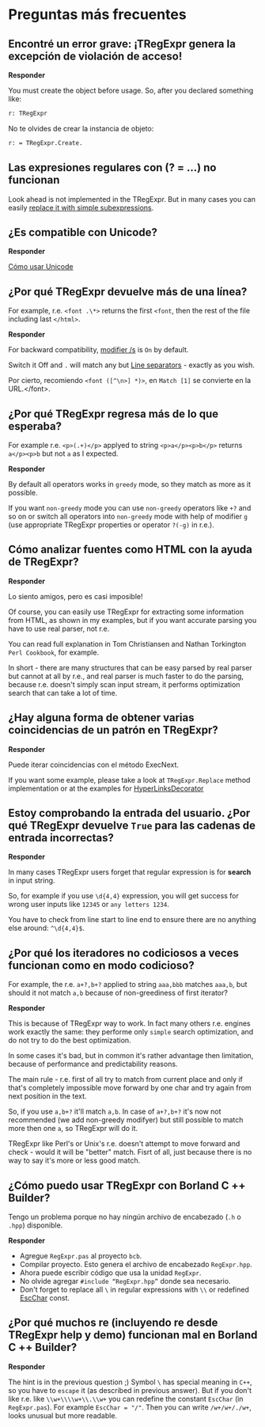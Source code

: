 # Preguntas más frecuentes

## Encontré un error grave: ¡TRegExpr genera la excepción de violación de acceso!

**Responder**

You must create the object before usage. So, after you declared
something like:

``` pascal
r: TRegExpr
```

No te olvides de crear la instancia de objeto:

``` pascal
r: = TRegExpr.Create. 
```

## Las expresiones regulares con (? = ...) no funcionan

Look ahead is not implemented in the TRegExpr. But in many cases you can
easily [replace it with simple
subexpressions](regular_expressions.md#lookahead).

## ¿Es compatible con Unicode?

**Responder**

[Cómo usar Unicode](tregexpr.md#unicode)

## ¿Por qué TRegExpr devuelve más de una línea?

For example, r.e. `<font .\*>` returns the first `<font`, then the rest
of the file including last `</html>`.

**Responder**

For backward compatibility, [modifier
/s](regular_expressions.md#modifier_s) is `On` by default.

Switch it Off and `.` will match any but [Line
separators](regular_expressions.md#syntax_line_separators) - exactly
as you wish.

Por cierto, recomiendo `<font ([^\n>] *)>`, en `Match [1]` se convierte
en la URL.\</font\>.

## ¿Por qué TRegExpr regresa más de lo que esperaba?

For example r.e. `<p>(.+)</p>` applyed to string `<p>a</p><p>b</p>`
returns `a</p><p>b` but not `a` as I expected.

**Responder**

By default all operators works in `greedy` mode, so they match as more
as it possible.

If you want `non-greedy` mode you can use `non-greedy` operators like
`+?` and so on or switch all operators into `non-greedy` mode with help
of modifier `g` (use appropriate TRegExpr properties or operator `?(-g)`
in r.e.).

## Cómo analizar fuentes como HTML con la ayuda de TRegExpr?

**Responder**

Lo siento amigos, pero es casi imposible!

Of course, you can easily use TRegExpr for extracting some information
from HTML, as shown in my examples, but if you want accurate parsing you
have to use real parser, not r.e.

You can read full explanation in Tom Christiansen and Nathan Torkington
`Perl Cookbook`, for example.

In short - there are many structures that can be easy parsed by real
parser but cannot at all by r.e., and real parser is much faster to do
the parsing, because r.e. doesn't simply scan input stream, it performs
optimization search that can take a lot of time.

## ¿Hay alguna forma de obtener varias coincidencias de un patrón en TRegExpr?

**Responder**

Puede iterar coincidencias con el método ExecNext.

If you want some example, please take a look at `TRegExpr.Replace`
method implementation or at the examples for
[HyperLinksDecorator](demos.md)

## Estoy comprobando la entrada del usuario. ¿Por qué TRegExpr devuelve `True` para las cadenas de entrada incorrectas?

**Responder**

In many cases TRegExpr users forget that regular expression is for
**search** in input string.

So, for example if you use `\d{4,4}` expression, you will get success
for wrong user inputs like `12345` or `any letters 1234`.

You have to check from line start to line end to ensure there are no
anything else around: `^\d{4,4}$`.

<a name="nongreedyoptimization"></a>

## ¿Por qué los iteradores no codiciosos a veces funcionan como en modo codicioso?

For example, the r.e. `a+?,b+?` applied to string `aaa,bbb` matches
`aaa,b`, but should it not match `a,b` because of non-greediness of
first iterator?

**Responder**

This is because of TRegExpr way to work. In fact many others r.e.
engines work exactly the same: they performe only `simple` search
optimization, and do not try to do the best optimization.

In some cases it's bad, but in common it's rather advantage then
limitation, because of performance and predictability reasons.

The main rule - r.e. first of all try to match from current place and
only if that's completely impossible move forward by one char and try
again from next position in the text.

So, if you use `a,b+?` it'll match `a,b`. In case of `a+?,b+?` it's now
not recommended (we add non-greedy modifyer) but still possible to match
more then one `a`, so TRegExpr will do it.

TRegExpr like Perl's or Unix's r.e. doesn't attempt to move forward and
check - would it will be "better" match. Fisrt of all, just because
there is no way to say it's more or less good match.

## ¿Cómo puedo usar TRegExpr con Borland C ++ Builder?

Tengo un problema porque no hay ningún archivo de encabezado (`.h` o
`.hpp`) disponible.

**Responder**

- Agregue `RegExpr.pas` al proyecto `bcb`.
- Compilar proyecto. Esto genera el archivo de encabezado `RegExpr.hpp`.
- Ahora puede escribir código que usa la unidad `RegExpr`.
- No olvide agregar `#include “RegExpr.hpp”` donde sea necesario.
- Don't forget to replace all `\` in regular expressions with `\\` or
  redefined [EscChar](tregexpr.md#escchar) const.

## ¿Por qué muchos re (incluyendo re desde TRegExpr help y demo) funcionan mal en Borland C ++ Builder?

**Responder**

The hint is in the previous question ;) Symbol `\` has special meaning
in `C++`, so you have to `escape` it (as described in previous answer).
But if you don't like r.e. like `\\w+\\\\w+\\.\\w+` you can redefine the
constant `EscChar` (in `RegExpr.pas`). For example `EscChar = "/"`. Then
you can write `/w+/w+/./w+`, looks unusual but more readable.
